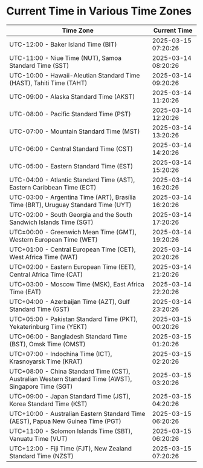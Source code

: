 # Current Time in Various Time Zones

| Time Zone | Current Time |
|-----------|--------------|
| UTC-12:00 - Baker Island Time (BIT) | 2025-03-15 07:20:26 |
| UTC-11:00 - Niue Time (NUT), Samoa Standard Time (SST) | 2025-03-14 08:20:26 |
| UTC-10:00 - Hawaii-Aleutian Standard Time (HAST), Tahiti Time (TAHT) | 2025-03-14 09:20:26 |
| UTC-09:00 - Alaska Standard Time (AKST) | 2025-03-14 11:20:26 |
| UTC-08:00 - Pacific Standard Time (PST) | 2025-03-14 12:20:26 |
| UTC-07:00 - Mountain Standard Time (MST) | 2025-03-14 13:20:26 |
| UTC-06:00 - Central Standard Time (CST) | 2025-03-14 14:20:26 |
| UTC-05:00 - Eastern Standard Time (EST) | 2025-03-14 15:20:26 |
| UTC-04:00 - Atlantic Standard Time (AST), Eastern Caribbean Time (ECT) | 2025-03-14 16:20:26 |
| UTC-03:00 - Argentina Time (ART), Brasília Time (BRT), Uruguay Standard Time (UYT) | 2025-03-14 16:20:26 |
| UTC-02:00 - South Georgia and the South Sandwich Islands Time (SGT) | 2025-03-14 17:20:26 |
| UTC±00:00 - Greenwich Mean Time (GMT), Western European Time (WET) | 2025-03-14 19:20:26 |
| UTC+01:00 - Central European Time (CET), West Africa Time (WAT) | 2025-03-14 20:20:26 |
| UTC+02:00 - Eastern European Time (EET), Central Africa Time (CAT) | 2025-03-14 21:20:26 |
| UTC+03:00 - Moscow Time (MSK), East Africa Time (EAT) | 2025-03-14 22:20:26 |
| UTC+04:00 - Azerbaijan Time (AZT), Gulf Standard Time (GST) | 2025-03-14 23:20:26 |
| UTC+05:00 - Pakistan Standard Time (PKT), Yekaterinburg Time (YEKT) | 2025-03-15 00:20:26 |
| UTC+06:00 - Bangladesh Standard Time (BST), Omsk Time (OMST) | 2025-03-15 01:20:26 |
| UTC+07:00 - Indochina Time (ICT), Krasnoyarsk Time (KRAT) | 2025-03-15 02:20:26 |
| UTC+08:00 - China Standard Time (CST), Australian Western Standard Time (AWST), Singapore Time (SGT) | 2025-03-15 03:20:26 |
| UTC+09:00 - Japan Standard Time (JST), Korea Standard Time (KST) | 2025-03-15 04:20:26 |
| UTC+10:00 - Australian Eastern Standard Time (AEST), Papua New Guinea Time (PGT) | 2025-03-15 06:20:26 |
| UTC+11:00 - Solomon Islands Time (SBT), Vanuatu Time (VUT) | 2025-03-15 06:20:26 |
| UTC+12:00 - Fiji Time (FJT), New Zealand Standard Time (NZST) | 2025-03-15 07:20:26 |
